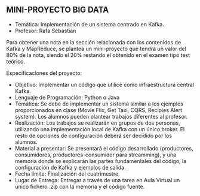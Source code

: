## MINI-PROYECTO BIG DATA
* Temática: Implementación de un sistema centrado en Kafka.
* Profesor: Rafa Sebastian

Para obtener una nota en la sección relacionada con los contenidos de Kafka y MapReduce, se plantea un mini-proyecto que tendrá un valor del 80% de la nota, siendo el
20% restando el obtenido en el examen tipo test teórico.

Especificaciones del proyecto:
* Objetivo: Implementar un código que utilice como infraestructura central Kafka.
* Lenguaje de Programación: Python o Java
* Temática: Se debe de implementar un sistema similar a los ejemplos proporcionados en clase (Movie Flix, Get Taxi, CQRS, Recipies Alert system). Los alumnos pueden plantear trabajos diferentes al profesor.
* Realización: Los trabajos se realizarán en grupos de dos personas, utilizando una implementación local de Kafka con un único broker. El resto de opciones de configuración deberá ser decidido por los alumnos.
* Material a presentar: Se presentará el código desarrollado (productores, consumidores, productores-consumidor para streamming), y una memoria donde se explicarán las partes fundamentales del código, la configuración de Kafka y ejemplos de salida.
* Fecha límite: Finalización del cuatrimestre.
* Lugar de Entrega: Entregar a través de una tarea en Aula Virtual un único fichero .zip con la memoria y el código fuente. 
